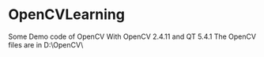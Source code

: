 # OpenCVLearning
Some Demo code of OpenCV
With OpenCV 2.4.11 and QT 5.4.1
The OpenCV files are in D:\OpenCV\
